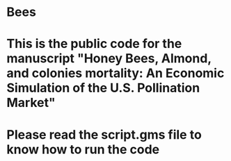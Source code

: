 # Bees
# This is the public code for the manuscript "Honey Bees, Almond, and colonies mortality: An Economic Simulation of the U.S. Pollination Market"
# Please read the script.gms file to know how to run the code 

